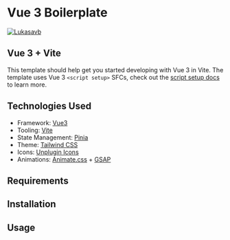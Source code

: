 # Vue 3 Boilerplate
[![Lukasavb](https://badgen.now.sh/badge/developer/Lukas%20AVB/purple)]([https://lukasavb.com](https://github.com/LukasAVB/))

## Vue 3 + Vite

This template should help get you started developing with Vue 3 in Vite. The template uses Vue 3 `<script setup>` SFCs, check out the [script setup docs](https://v3.vuejs.org/api/sfc-script-setup.html#sfc-script-setup) to learn more.

## Technologies Used
- Framework: [Vue3](https://vuejs.org/)
- Tooling: [Vite](https://vitejs.dev/)
- State Management: [Pinia](https://pinia.vuejs.org/)
- Theme: [Tailwind CSS](https://tailwindcss.com/)
- Icons: [Unplugin Icons](https://github.com/antfu/unplugin-icons)
- Animations: [Animate.css](https://animate.style/) + [GSAP](https://greensock.com/gsap/)

##  Requirements

##  Installation

##  Usage
